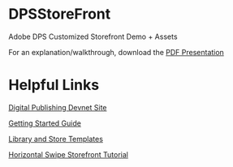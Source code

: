DPSStoreFront
=============

Adobe DPS Customized Storefront Demo + Assets

For an explanation/walkthrough, download the <a href="https://github.com/strack/DPSStoreFront/blob/master/Assets/CustomStorefrontSlides.pdf?raw=true">PDF Presentation</a>

Helpful Links
=============

<a href="http://www.adobe.com/devnet/digitalpublishingsuite.html">Digital Publishing Devnet Site</a>

<a href="http://www.adobe.com/devnet/digitalpublishingsuite/articles/getting-started-with-v2-library-and-store-api.html">Getting Started Guide</a>

<a href="http://www.adobe.com/devnet/digitalpublishingsuite/articles/library-store-combined-template.html">Library and Store Templates</a>

<a href="http://www.adobe.com/devnet/digitalpublishingsuite/articles/horizontal_swipe_store.html">Horizontal Swipe Storefront Tutorial</a>

